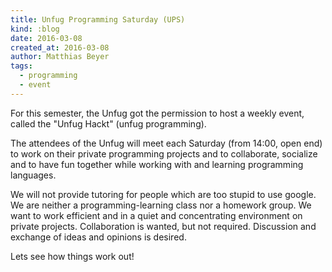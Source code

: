 ```yaml
---
title: Unfug Programming Saturday (UPS)
kind: :blog
date: 2016-03-08
created_at: 2016-03-08
author: Matthias Beyer
tags:
  - programming
  - event
---
```


For this semester, the Unfug got the permission to host a weekly event, called
the "Unfug Hackt" (unfug programming).

The attendees of the Unfug will meet each Saturday (from 14:00, open end) to
work on their private programming projects and to collaborate, socialize and to
have fun together while working with and learning programming languages.

We will not provide tutoring for people which are too stupid to use google.
We are neither a programming-learning class nor a homework group.
We want to work efficient and in a quiet and concentrating
environment on private projects. Collaboration is wanted, but not required.
Discussion and exchange of ideas and opinions is desired.

Lets see how things work out!

